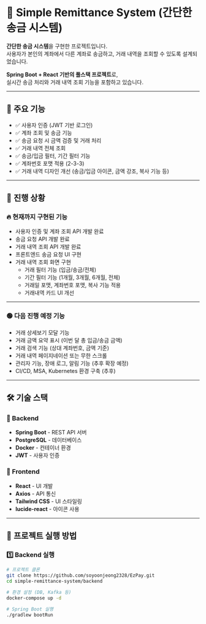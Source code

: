 # 🏦 Simple Remittance System (간단한 송금 시스템)

**간단한 송금 시스템**을 구현한 프로젝트입니다.  
사용자가 본인의 계좌에서 다른 계좌로 송금하고, 거래 내역을 조회할 수 있도록 설계되었습니다.

**Spring Boot + React 기반의 풀스택 프로젝트**로,  
실시간 송금 처리와 거래 내역 조회 기능을 포함하고 있습니다.

---

## 📌 주요 기능

- ✅ 사용자 인증 (JWT 기반 로그인)
- ✅ 계좌 조회 및 송금 기능
- ✅ 송금 요청 시 금액 검증 및 거래 처리
- ✅ 거래 내역 전체 조회
- ✅ 송금/입금 필터, 기간 필터 기능
- ✅ 계좌번호 포맷 적용 (2-3-3)
- ✅ 거래 내역 디자인 개선 (송금/입금 아이콘, 금액 강조, 복사 기능 등)

---

## 🚀 진행 상황

### 🔥 현재까지 구현된 기능

- 사용자 인증 및 계좌 조회 API 개발 완료
- 송금 요청 API 개발 완료
- 거래 내역 조회 API 개발 완료
- 프론트엔드 송금 요청 UI 구현
- 거래 내역 조회 화면 구현
    - 거래 필터 기능 (입금/송금/전체)
    - 기간 필터 기능 (1개월, 3개월, 6개월, 전체)
    - 거래일 포맷, 계좌번호 포맷, 복사 기능 적용
    - 거래내역 카드 UI 개선

---

### 🟢 다음 진행 예정 기능

- 거래 상세보기 모달 기능
- 거래 금액 요약 표시 (이번 달 총 입금/송금 금액)
- 거래 검색 기능 (상대 계좌번호, 금액 기준)
- 거래 내역 페이지네이션 또는 무한 스크롤
- 관리자 기능, 장애 로그, 알림 기능 (추후 확장 예정)
- CI/CD, MSA, Kubernetes 환경 구축 (추후)

---

## 🛠 기술 스택

### 🔹 Backend
- **Spring Boot** - REST API 서버
- **PostgreSQL** - 데이터베이스
- **Docker** - 컨테이너 환경
- **JWT** - 사용자 인증

### 🔹 Frontend
- **React** - UI 개발
- **Axios** - API 통신
- **Tailwind CSS** - UI 스타일링
- **lucide-react** - 아이콘 사용

---

## 🚀 프로젝트 실행 방법

### 1️⃣ Backend 실행
```bash
# 프로젝트 클론
git clone https://github.com/soyoonjeong2328/EzPay.git
cd simple-remittance-system/backend

# 환경 설정 (DB, Kafka 등)
docker-compose up -d

# Spring Boot 실행
./gradlew bootRun
